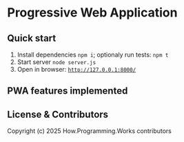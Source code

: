 # Progressive Web Application

## Quick start

1. Install dependencies `npm i`; optionaly run tests: `npm t`
2. Start server `node server.js`
3. Open in browser: [`http://127.0.0.1:8000/`](http://127.0.0.1:8000/)

## PWA features implemented

## License & Contributors

Copyright (c) 2025 How.Programming.Works contributors
